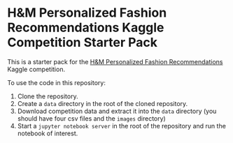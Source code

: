 # H&M Personalized Fashion Recommendations Kaggle Competition Starter Pack

This is a starter pack for the [H&M Personalized Fashion Recommendations](https://www.kaggle.com/c/h-and-m-personalized-fashion-recommendations/overview) Kaggle competition.

To use the code in this repository:
1. Clone the repository.
2. Create a `data` directory in the root of the cloned repository.
3. Download competition data and extract it into the `data` directory (you should have four csv files and the `images` directory)
4. Start a `jupyter notebook server` in the root of the repository and run the notebook of interest.
